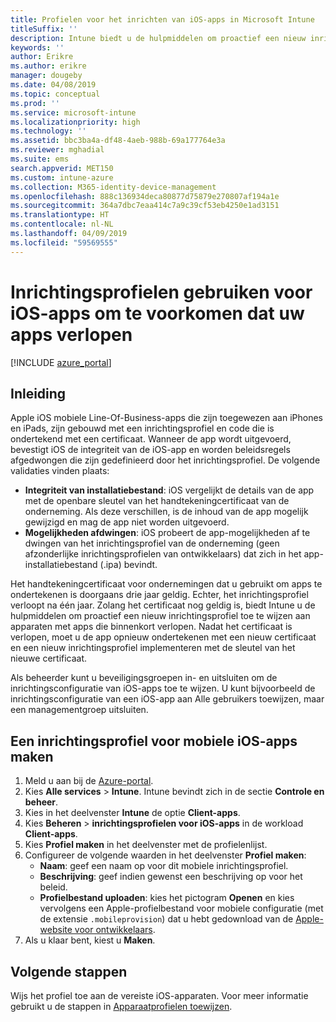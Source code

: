 ```yaml
---
title: Profielen voor het inrichten van iOS-apps in Microsoft Intune
titleSuffix: ''
description: Intune biedt u de hulpmiddelen om proactief een nieuw inrichtingsprofiel toe te wijzen aan apparaten met apps die bijna zijn verlopen.
keywords: ''
author: Erikre
ms.author: erikre
manager: dougeby
ms.date: 04/08/2019
ms.topic: conceptual
ms.prod: ''
ms.service: microsoft-intune
ms.localizationpriority: high
ms.technology: ''
ms.assetid: bbc3ba4a-df48-4aeb-988b-69a177764e3a
ms.reviewer: mghadial
ms.suite: ems
search.appverid: MET150
ms.custom: intune-azure
ms.collection: M365-identity-device-management
ms.openlocfilehash: 888c136934deca80877d75879e270807af194a1e
ms.sourcegitcommit: 364a7dbc7eaa414c7a9c39cf53eb4250e1ad3151
ms.translationtype: HT
ms.contentlocale: nl-NL
ms.lasthandoff: 04/09/2019
ms.locfileid: "59569555"
---
```

# <a name="use-ios-app-provisioning-profiles-to-prevent-your-apps-from-expiring"></a>Inrichtingsprofielen gebruiken voor iOS-apps om te voorkomen dat uw apps verlopen

[!INCLUDE [azure_portal](./includes/azure_portal.md)]

## <a name="introduction"></a>Inleiding

Apple iOS mobiele Line-Of-Business-apps die zijn toegewezen aan iPhones en iPads, zijn gebouwd met een inrichtingsprofiel en code die is ondertekend met een certificaat. Wanneer de app wordt uitgevoerd, bevestigt iOS de integriteit van de iOS-app en worden beleidsregels afgedwongen die zijn gedefinieerd door het inrichtingsprofiel. De volgende validaties vinden plaats:

- **Integriteit van installatiebestand**: iOS vergelijkt de details van de app met de openbare sleutel van het handtekeningcertificaat van de onderneming. Als deze verschillen, is de inhoud van de app mogelijk gewijzigd en mag de app niet worden uitgevoerd.
- **Mogelijkheden afdwingen**: iOS probeert de app-mogelijkheden af te dwingen van het inrichtingsprofiel van de onderneming (geen afzonderlijke inrichtingsprofielen van ontwikkelaars) dat zich in het app-installatiebestand (.ipa) bevindt.


Het handtekeningcertificaat voor ondernemingen dat u gebruikt om apps te ondertekenen is doorgaans drie jaar geldig. Echter, het inrichtingsprofiel verloopt na één jaar. Zolang het certificaat nog geldig is, biedt Intune u de hulpmiddelen om proactief een nieuw inrichtingsprofiel toe te wijzen aan apparaten met apps die binnenkort verlopen.
Nadat het certificaat is verlopen, moet u de app opnieuw ondertekenen met een nieuw certificaat en een nieuw inrichtingsprofiel implementeren met de sleutel van het nieuwe certificaat.

Als beheerder kunt u beveiligingsgroepen in- en uitsluiten om de inrichtingsconfiguratie van iOS-apps toe te wijzen. U kunt bijvoorbeeld de inrichtingsconfiguratie van een iOS-app aan Alle gebruikers toewijzen, maar een managementgroep uitsluiten.

## <a name="how-to-create-an-ios-mobile-app-provisioning-profile"></a>Een inrichtingsprofiel voor mobiele iOS-apps maken

1. Meld u aan bij de [Azure-portal](https://portal.azure.com).
2. Kies **Alle services** > **Intune**. Intune bevindt zich in de sectie **Controle en beheer**.
3. Kies in het deelvenster **Intune** de optie **Client-apps**.
1.  Kies **Beheren** > **inrichtingsprofielen voor iOS-apps** in de workload **Client-apps**.
2.  Kies **Profiel maken** in het deelvenster met de profielenlijst.
3. Configureer de volgende waarden in het deelvenster **Profiel maken**:
    - **Naam**: geef een naam op voor dit mobiele inrichtingsprofiel.
    - **Beschrijving**: geef indien gewenst een beschrijving op voor het beleid.
    - **Profielbestand uploaden**: kies het pictogram **Openen** en kies vervolgens een Apple-profielbestand voor mobiele configuratie (met de extensie `.mobileprovision`) dat u hebt gedownload van de [Apple-website voor ontwikkelaars](https://developer.apple.com/).
4. Als u klaar bent, kiest u **Maken**.

## <a name="next-steps"></a>Volgende stappen

Wijs het profiel toe aan de vereiste iOS-apparaten. Voor meer informatie gebruikt u de stappen in [Apparaatprofielen toewijzen](device-profile-assign.md).
